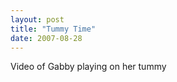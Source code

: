 ```yaml
---
layout: post
title: "Tummy Time"
date: 2007-08-28
---
```


<div id="tummyTime2">
Video of Gabby playing on her tummy
</div>
<br />
<script type="text/javascript">
var so = new SWFObject("http://i170.photobucket.com/player.swf?file=http://vid170.photobucket.com/albums/u252/mjpalad/Tummy.flv", "tummyTime2", "430", "389", "8", "#EDEBDA"); so.write("tummyTime2"); </script>

